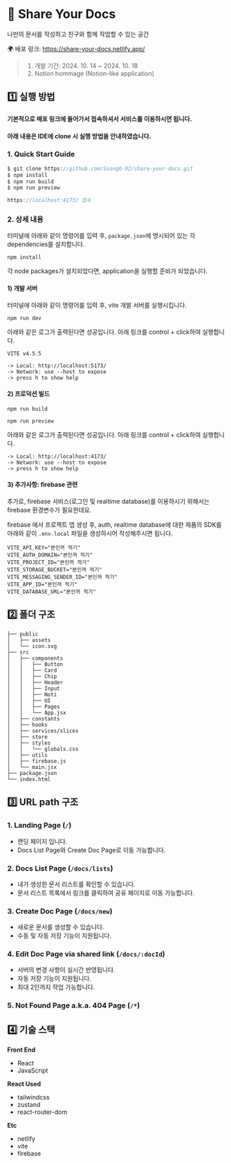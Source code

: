 # 📖 Share Your Docs 

나만의 문서를 작성하고 친구와 함께 작업할 수 있는 공간

🌍 배포 링크: https://share-your-docs.netlify.app/

> 1. 개발 기간: 2024. 10. 14 ~ 2024. 10. 18 <br/>
> 2. Notion hommage (Notion-like application)

## 1️⃣ 실행 방법

#### 기본적으로 배포 링크에 들어가서 접속하셔서 서비스를 이용하시면 됩니다.

#### 아래 내용은 IDE에 clone 시 실행 방법을 안내하였습니다.

### 1. Quick Start Guide

```jsx
$ git clone https://github.com/SsongQ-92/share-your-docs.git
$ npm install
$ npm run build
$ npm run preview

https://localhost:4173/ 접속
```

### 2. 상세 내용

터미널에 아래와 같이 명령어를 입력 후, `package.json`에 명시되어 있는 각 dependencies를 설치합니다.

```
npm install
```

각 node packages가 설치되었다면, application을 실행할 준비가 되었습니다.

#### 1) 개발 서버

터미널에 아래와 같이 명령어를 입력 후, vite 개발 서버를 실행시킵니다.

```
npm run dev
```

아래와 같은 로그가 출력된다면 성공입니다. 아래 링크를 control + click하여 실행합니다.

```
VITE v4.5.5 

-> Local: http://localhost:5173/
-> Network: use --host to expose
-> press h to show help
```

#### 2) 프로덕션 빌드

```
npm run build
```

```
npm run preview
```

아래와 같은 로그가 출력된다면 성공입니다. 아래 링크를 control + click하여 실행합니다.

```
-> Local: http://localhost:4173/
-> Network: use --host to expose
-> press h to show help
```

#### 3) 추가사항: firebase 관련

추가로, firebase 서비스(로그인 및 realtime database)를 이용하시기 위해서는 firebase 환경변수가 필요한데요. 

firebase 에서 프로젝트 앱 생성 후, auth, realtime database에 대한 제품의 SDK를 아래와 같이 `.env.local` 파일을 생성하시어 작성해주시면 됩니다.

```
VITE_API_KEY="본인꺼 적기"
VITE_AUTH_DOMAIN="본인꺼 적기"
VITE_PROJECT_ID="본인꺼 적기"
VITE_STORAGE_BUCKET="본인꺼 적기"
VITE_MESSAGING_SENDER_ID="본인꺼 적기"
VITE_APP_ID="본인꺼 적기"
VITE_DATABASE_URL="본인꺼 적기"
```

## 2️⃣ 폴더 구조

```
├── public
│   ├── assets
│   └── icon.svg
├── src
│   ├── components
│   │   ├── Button
│   │   ├── Card
│   │   ├── Chip
│   │   ├── Header
│   │   ├── Input
│   │   ├── Noti
│   │   ├── UI
│   │   ├── Pages
│   │   └── App.jsx
│   ├── constants
│   ├── hooks
│   ├── services/slices
│   ├── store
│   ├── styles
│   │   └── globals.css
│   ├── utils
│   ├── firebase.js
│   └── main.jsx
├── package.json
└── index.html
```

## 3️⃣ URL path 구조

### 1. Landing Page (`/`)

- 랜딩 페이지 입니다. 
- Docs List Page와 Create Doc Page로 이동 가능합니다.

### 2. Docs List Page (`/docs/lists`)

- 내가 생성한 문서 리스트를 확인할 수 있습니다.
- 문서 리스트 목록에서 링크를 클릭하여 공유 페이지로 이동 가능합니다.

### 3. Create Doc Page (`/docs/new`)

- 새로운 문서를 생성할 수 있습니다.
- 수동 및 자동 저장 기능이 지원됩니다.

### 4. Edit Doc Page via shared link (`/docs/:docId`)

- 서버의 변경 사항이 실시간 반영됩니다.
- 자동 저장 기능이 지원됩니다.
- 최대 2인까지 작업 가능합니다.

### 5. Not Found Page a.k.a. 404 Page (`/*`)

## 4️⃣ 기술 스택

**Front End**

- React
- JavaScript

**React Used**

- tailwindcss
- zustand
- react-router-dom

**Etc**

- netlify
- vite
- firebase
